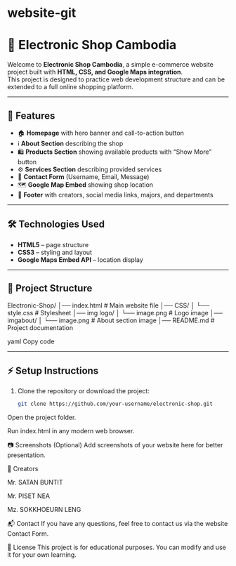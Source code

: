 # website-git

# 🛒 Electronic Shop Cambodia

Welcome to **Electronic Shop Cambodia**, a simple e-commerce website project built with **HTML, CSS, and Google Maps integration**.  
This project is designed to practice web development structure and can be extended to a full online shopping platform.

---

## 🚀 Features

- 🏠 **Homepage** with hero banner and call-to-action button  
- ℹ️ **About Section** describing the shop  
- 🛍️ **Products Section** showing available products with “Show More” button  
- ⚙️ **Services Section** describing provided services  
- 📩 **Contact Form** (Username, Email, Message)  
- 🗺️ **Google Map Embed** showing shop location  
- 📌 **Footer** with creators, social media links, majors, and departments  

---

## 🛠️ Technologies Used

- **HTML5** – page structure  
- **CSS3** – styling and layout  
- **Google Maps Embed API** – location display  

---

## 📂 Project Structure

Electronic-Shop/
│── index.html # Main website file
│── CSS/
│ └── style.css # Stylesheet
│── img logo/
│ └── image.png # Logo image
│── imgabout/
│ └── image.png # About section image
│── README.md # Project documentation

yaml
Copy code

---

## ⚡ Setup Instructions

1. Clone the repository or download the project:
   ```bash
   git clone https://github.com/your-username/electronic-shop.git
Open the project folder.

Run index.html in any modern web browser.

📷 Screenshots (Optional)
Add screenshots of your website here for better presentation.

👥 Creators

Mr. SATAN BUNTIT

Mr. PISET NEA

Mz. SOKKHOEURN LENG

📬 Contact
If you have any questions, feel free to contact us via the website Contact Form.

📜 License
This project is for educational purposes. You can modify and use it for your own learning.